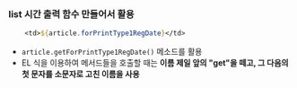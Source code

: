 ### list 시간 출력 함수 만들어서 활용

```jsp
	<td>${article.forPrintType1RegDate}</td>
```

- ```article.getForPrintType1RegDate()``` 메소드를 활용
- EL 식을 이용하여 메서드들을 호출할 때는 **이름 제일 앞의 "get"을 떼고, 그 다음의 첫 문자를 소문자로 고친 이름을 사용**

